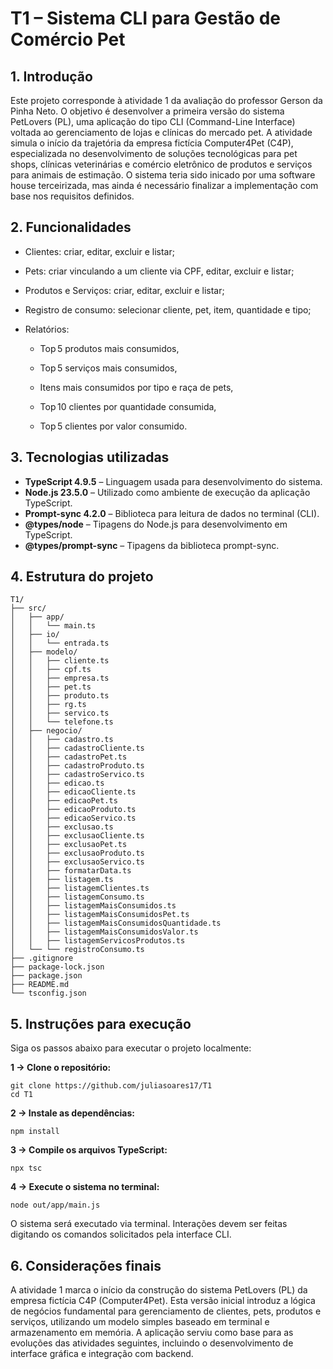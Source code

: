 # T1 – Sistema CLI para Gestão de Comércio Pet

## 1. Introdução

Este projeto corresponde à atividade 1 da avaliação do professor Gerson da Pinha Neto. O objetivo é desenvolver a primeira versão do sistema PetLovers (PL), uma aplicação do tipo CLI (Command-Line Interface) voltada ao gerenciamento de lojas e clínicas do mercado pet.
A atividade simula o início da trajetória da empresa fictícia Computer4Pet (C4P), especializada no desenvolvimento de soluções tecnológicas para pet shops, clínicas veterinárias e comércio eletrônico de produtos e serviços para animais de estimação. O sistema teria sido inicado por uma software house terceirizada, mas ainda é necessário finalizar a implementação com base nos requisitos definidos.

## 2. Funcionalidades
- Clientes: criar, editar, excluir e listar;

- Pets: criar vinculando a um cliente via CPF, editar, excluir e listar;

- Produtos e Serviços: criar, editar, excluir e listar;

- Registro de consumo: selecionar cliente, pet, item, quantidade e tipo;

- Relatórios:

  - Top 5 produtos mais consumidos,

  - Top 5 serviços mais consumidos,

  - Itens mais consumidos por tipo e raça de pets,

  - Top 10 clientes por quantidade consumida,

  - Top 5 clientes por valor consumido.

## 3. Tecnologias utilizadas

- **TypeScript 4.9.5** – Linguagem usada para desenvolvimento do sistema.
- **Node.js 23.5.0** – Utilizado como ambiente de execução da aplicação TypeScript.
- **Prompt-sync 4.2.0** – Biblioteca para leitura de dados no terminal (CLI).
- **@types/node** – Tipagens do Node.js para desenvolvimento em TypeScript.
- **@types/prompt-sync** – Tipagens da biblioteca prompt-sync.

## 4. Estrutura do projeto

```
T1/
├── src/
│   ├── app/
│   │   └── main.ts
│   ├── io/
│   │   └── entrada.ts
│   ├── modelo/
│   │   ├── cliente.ts
│   │   ├── cpf.ts
│   │   ├── empresa.ts
│   │   ├── pet.ts
│   │   ├── produto.ts
│   │   ├── rg.ts
│   │   ├── servico.ts
│   │   └── telefone.ts
│   ├── negocio/
│   │   ├── cadastro.ts
│   │   ├── cadastroCliente.ts
│   │   ├── cadastroPet.ts
│   │   ├── cadastroProduto.ts
│   │   ├── cadastroServico.ts
│   │   ├── edicao.ts
│   │   ├── edicaoCliente.ts
│   │   ├── edicaoPet.ts
│   │   ├── edicaoProduto.ts
│   │   ├── edicaoServico.ts
│   │   ├── exclusao.ts
│   │   ├── exclusaoCliente.ts
│   │   ├── exclusaoPet.ts
│   │   ├── exclusaoProduto.ts
│   │   ├── exclusaoServico.ts
│   │   ├── formatarData.ts
│   │   ├── listagem.ts
│   │   ├── listagemClientes.ts
│   │   ├── listagemConsumo.ts
│   │   ├── listagemMaisConsumidos.ts
│   │   ├── listagemMaisConsumidosPet.ts
│   │   ├── listagemMaisConsumidosQuantidade.ts
│   │   ├── listagemMaisConsumidosValor.ts
│   │   ├── listagemServicosProdutos.ts
│   └── └── registroConsumo.ts
├── .gitignore
├── package-lock.json
├── package.json
├── README.md
└── tsconfig.json

```

## 5. Instruções para execução
Siga os passos abaixo para executar o projeto localmente:

**1 -> Clone o repositório:**

```
git clone https://github.com/juliasoares17/T1
cd T1
```

**2 -> Instale as dependências:**

```
npm install
```

**3 -> Compile os arquivos TypeScript:**

```
npx tsc
```

**4 -> Execute o sistema no terminal:**

```
node out/app/main.js
```

O sistema será executado via terminal. Interações devem ser feitas digitando os comandos solicitados pela interface CLI.

## 6. Considerações finais
A atividade 1 marca o início da construção do sistema PetLovers (PL) da empresa fictícia C4P (Computer4Pet). Esta versão inicial introduz a lógica de negócios fundamental para gerenciamento de clientes, pets, produtos e serviços, utilizando um modelo simples baseado em terminal e armazenamento em memória. A aplicação serviu como base para as evoluções das atividades seguintes, incluindo o desenvolvimento de interface gráfica e integração com backend.
